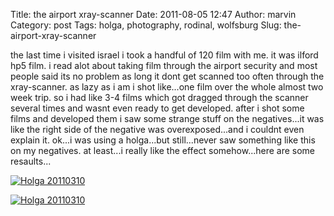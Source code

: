 Title: the airport xray-scanner
Date: 2011-08-05 12:47
Author: marvin
Category: post
Tags: holga, photography, rodinal, wolfsburg
Slug: the-airport-xray-scanner

the last time i visited israel i took a handful of 120 film with me. it
was ilford hp5 film. i read alot about taking film through the airport
security and most people said its no problem as long it dont get scanned
too often through the xray-scanner. as lazy as i am i shot like...one
film over the whole almost two week trip. so i had like 3-4 films which
got dragged through the scanner several times and wasnt even ready to
get developed. after i shot some films and developed them i saw some
strange stuff on the negatives...it was like the right side of the
negative was overexposed...and i couldnt even explain it. ok...i was
using a holga...but still...never saw something like this on my
negatives. at least...i really like the effect somehow...here are some
resaults...

[![Holga
20110310](http://farm6.static.flickr.com/5097/5514528836_9f64d39b49.jpg)](http://www.flickr.com/photos/marvinxsteadfast/5514528836/ "Holga 20110310 by marvinxsteadfast, on Flickr, via Patr")

[![Holga
20110310](http://farm6.static.flickr.com/5097/5514528738_ca4be56ef8.jpg)](http://www.flickr.com/photos/marvinxsteadfast/5514528738/ "Holga 20110310 by marvinxsteadfast, on Flickr, via Patr")

